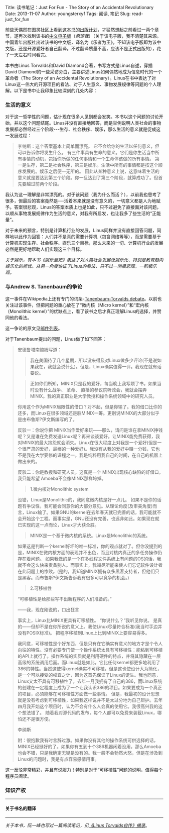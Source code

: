 Title: 读书笔记：Just For Fun - The Story of an Accidental Revolutionary
Date: 2013-11-07
Author: youngsterxyf
Tags: 阅读, 笔记
Slug: read-just_for_fun

前些天偶然在图灵社区上看到[这本书的出版计划](http://www.ituring.com.cn/book/1115?q=%E8%B6%8A%E7%8E%A9%E8%B6%8A%E5%A4%A7)，才猛然想起之前看过一两个章节，遂再次找到该书的[中文电子版](http://ishare.iask.sina.com.cn/f/14439267.html)（*原谅我*）（关于该电子版，我不清楚其来源。中国青年出版社出过该书的中文版，译名为《乐者为王》，不知该电子版即为该中文版，还是开源爱好者自己翻译。不过翻译质量不高，应该不是正式出版的），花了一天左右时间看完。

本书由Linus Torvalds和David Diamond合著，书写方式是Linus自述，穿插David Diamond的一些采访旁白，主要讲述Linus如何偶然地成为信息时代的一个革命者（The Story of an Accidental Revolutionary）。Linus在书中表达了对Linux这一伟大的开源项目的看法、对于人生意义、事物发展规律等问题的个人理解。以下是书中让我印象比较深刻的几处内容：

### 生活的意义

对于这一哲学性的问题，估计现在很多人见到都会发笑。本书以这个问题的讨论开始，并以这个问题结尾。Linus并没有直接地回答，而是举例说明人类社会的事物发展都必然经过三个阶段---生存、社会秩序、娱乐，那么生活的意义就是促成这一发展过程：

>
> 李纳斯：这个答案基本上简单而漂亮。 它不会给你的生活以任何意义，但可以告诉你将发生什么。
> 有三件事具有生命的意义。它们是你生活当中所有事情的动机，包括你所做的任何事情和一个生命体该做的所有事情。
> 第一是生存，第二是社会秩序，第三是娱乐。生活中所有的事情都是按这个顺序发展的。娱乐之后便一无所的。
> 因此从某种意义上说，这意味着生活的意义就是要达到第三个阶段。你一旦达到了第三个阶段，就算成功了。但首先要越过前两个阶段。
> 

我认为这一理解是非常漂亮的。对于该问题（我为什么而活？），以前我也思考了很多，但最后的答案竟然是---活着本来就是没有意义的，一切意义都是人为地赋予。答案很悲观，Linus的答案本质上也是如此，只不过避免了直接面对该问题，以顺从事物发展规律作为生活的意义，对我有所启发，也让我多了些生活的“正能量”。

对于未来的预言，特别是计算机行业的发展，Linus同样并没有直接回答问题，同样地以此作为回答：人们并不是真的需要计算机（包含网络等等），而是需要基于计算机实现生存、社会秩序、娱乐三个目标，那么未来的一切、计算机行业的发展必然是更好地帮助人们实现这三个目标。

*关于娱乐，有本书《娱乐至死》表达了对人类社会发展泛娱乐化、特别是教育趋向娱乐化的担忧。从另一角度佐证了Linus的看法，只不过一消极悲观，一积极乐观。*

### 与Andrew S. Tanenbaum的争论

这一事件在Wikipedia上还有专门的词条-[Tanenbaum-Torvalds debate](http://en.wikipedia.org/wiki/Tanenbaum%E2%80%93Torvalds_debate)。以前也关注过该事件，但把问题的重心放在了“微内核（Micro kernel）”和“宏内核（Monolithic kernel）”的优缺点上，看了该书之后才真正理解Linus的选择，并赞同他的看法。

这一争论的原文见[邮件列表](https://groups.google.com/forum/#!topic/comp.os.minix/wlhw16QWltI%5B1-25-false%5D)。

对于Tanenbaum提出的问题，Linus做了如下回答：

>安德鲁塔南鲍姆写道： 
>>我在美国待了几个星期，所以没来得及对Linux做多少评论(不是说如果我在，我就会说什么)。但是，Linux确实值得一评。我现在就有话要说。
>
>>正如你们所知，MINIX只是我的爱好，每当晚上我写烦了书，如果当时没有什么战争、 革命、 直播的参议院听政会，我就会摆弄MINIX。我的真正职业是大学教授和操作系统领域中的研究人员。 
>
>你用这个作为MINIX局限性的借口？对不起，但是你输了。我的借口比你的还多，而Linux在很多领域还是胜MINIX一筹。更别说MINIX的大部分似乎是由布鲁斯?伊文斯编写的了。 
>
>反驳一：你说你把 MINIX当作爱好来玩――那么，请问是谁在拿MINIX挣钱呢？又是谁在免费发送Linux呢？再来谈谈爱好。让MINIX能免费获得，我对MINIX的最大抱怨就会消失。Linux在很大程度上对我是一个爱好(但是一个很严肃的爱好，最棒的一种爱好)。我没有从我的爱好中赚一分钱，它也不是我在大学要修的课程之一。我是纯粹用我自己的时间，在自己的机器上做出来的。 
>
>反驳二：你是教授和研究人员。这真是一个 MINIX出现核心缺陷的好借口。我只能希望 Amoeba不会像MINIX那样垮掉。 
>
>>1.微内核对Monolithic system 
>
>没错，Linux是Monolithic的，我同意微内核是好一点儿。 如果不是你的话题有争议性，我可能会同意你的大部分意见。从理论角度(及审美角度)而言，Linux输了。如果GNU的kernel在去年春天就已完善的话，我可能就不会开始这个工程。而事实是，GNU还没有完善，也远非如此。如果现在就已实现的这一点而论，Linux才大获全胜。 
>
>>MINIX是一个基于微内核的系统。Linux是Monolithic的系统。 
>
>如果这是判断一个kernel好坏的唯一标准，你的观点就对了。但你没提到的是，MINIX在微内核方面的表现并不出色，而且对核内真正的多任务操作仍存在着问题。 如果我做的是一个在多线程文件系统上有问题的OS的话，我就不会这么快来责备别人。而事实上，我竭尽所能来使人们忘记软件设计者在此问题上的惨败。(是的，我知道MINIX拥有众多黑客支持者，但他们只是黑客。而布鲁斯?伊文斯告诉我有很多可以竞争的机会。) 
>
>>2.可移植性 
>
>“可移植性是给那些写不出新程序的人们准备的。” 
>
>――我，现在刚说的，口出狂言 
>
>事实上，Linux比MINIX更具有可移植性。 “你说什么？”我听见你说。 是真的――但却不是在你所说的意义上。我使Linux尽量符合标准(我当时手边并没有POSIX标准)。 把程序移植到Linux上比到MINIX上要容易得多。 
>
>我同意，可移植性是个好东西，但是只有在它确实有意义的地方才是个令人向往的特性。没有必要专门使一个操作系统太具有可移植性：能粘到可移植的API上就行了。操作系统的实质就是利用硬件的特点，并将其隐藏在一层高级的系统调用后面。而Linux就是如此，它比任何kernel都更多地利用了386的特性。当然这使得kernel确实不可移植，但是这也使设计大为简化，是一个可以接受的权宜之计，因为这首先保证了Linux的诞生。我也同意，Linux又太不具有可移植性了。去年一月我拥有了自己的386，而Linux系统的创建在一定程度上成为了一个让我认识386的项目。如果要成为一个真正的项目，必须能够在可移植性方面做一些事情。 但是，我最初的设计思想就是没有考虑到可移植性，如果我这样说并不是太过分地为自己辩护。去年四月我开始这个项目时，认为不会有什么人会真的使用它。我很高兴我的这个想法错了。 随着我对源代码的发布，每个人都可以免费来装截Linux，哪怕还不是很方便。 
>
>李纳斯 
>
>附：很抱歉我有时言辞过激。如果你没有其他的操作系统可供选择的话，MINIX已经挺好的了。如果你有五到十个386机器闲着没用，那么Amoeba也会不错，只是我确定无疑是没有的。我一般不会勃然大怒，但是在涉及到Linux的问题时，我是有点容易感情用事。 

这一反驳非常精彩，并且有说服力！特别是对于“可移植性”问题的说明，值得每个程序员阅读。

### 知识产权

------

#### 关于书名的翻译

------

*关于本书，阮一峰也写过一篇阅读笔记，见[《Linus Torvalds自传》摘录](http://www.ruanyifeng.com/blog/2012/09/linus_torvalds.html)*。
